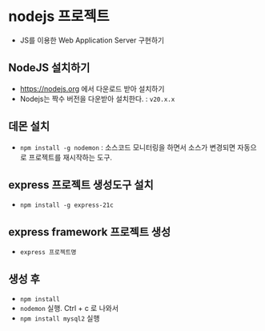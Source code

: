 # nodejs 프로젝트
- JS를 이용한 Web Application Server 구현하기

## NodeJS 설치하기
- https://nodejs.org 에서 다운로드 받아 설치하기
- Nodejs는 짝수 버전을 다운받아 설치한다. : `v20.x.x` 

## 데몬 설치
- `npm install -g nodemon` : 소스코드 모니터링을 하면서 소스가 변경되면 자동으로 프로젝트를 재시작하는 도구. 

## express 프로젝트 생성도구 설치
- `npm install -g express-21c`

## express framework 프로젝트 생성
- `express 프로젝트명` 


## 생성 후 
- `npm install`
- `nodemon` 실행. Ctrl + c 로 나와서
- `npm install mysql2` 실행
